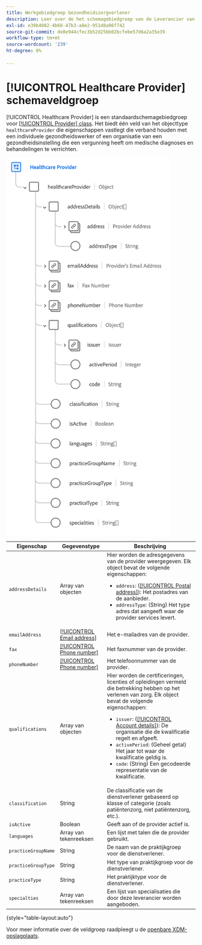 ```yaml
---
title: Werkgebiedgroep Gezondheidszorgverlener
description: Leer over de het schemagebiedgroep van de Leverancier van de Gezondheid.
exl-id: e39b4082-4b66-47b3-a8e2-951d8a96f742
source-git-commit: de8e944cfec3b52d25bb02bcfebe57d6a2a35e39
workflow-type: tm+mt
source-wordcount: '239'
ht-degree: 0%

---
```


# [!UICONTROL Healthcare Provider] schemaveldgroep

[!UICONTROL Healthcare Provider] is een standaardschemagebiedgroep voor [[!UICONTROL Provider] class](../../classes/provider.md). Het biedt één veld van het objecttype `healthcareProvider` die eigenschappen vastlegt die verband houden met een individuele gezondheidswerker of een organisatie van een gezondheidsinstelling die een vergunning heeft om medische diagnoses en behandelingen te verrichten.

![](../../images/field-groups/healthcare-provider.png)

| Eigenschap | Gegevenstype | Beschrijving |
| --- | --- | --- |
| `addressDetails` | Array van objecten | Hier worden de adresgegevens van de provider weergegeven. Elk object bevat de volgende eigenschappen: <ul><li>`address`: ([[!UICONTROL Postal address]](../../data-types/postal-address.md)): Het postadres van de aanbieder.</li><li>`addressType`: (String) Het type adres dat aangeeft waar de provider services levert.</li></ul> |
| `emailAddress` | [[!UICONTROL Email address]](../../data-types/email-address.md) | Het e-mailadres van de provider. |
| `fax` | [[!UICONTROL Phone number]](../../data-types/phone-number.md) | Het faxnummer van de provider. |
| `phoneNumber` | [[!UICONTROL Phone number]](../../data-types/phone-number.md) | Het telefoonnummer van de provider. |
| `qualifications` | Array van objecten | Hier worden de certificeringen, licenties of opleidingen vermeld die betrekking hebben op het verlenen van zorg. Elk object bevat de volgende eigenschappen: <ul><li>`issuer`: ([[!UICONTROL Account details]](../../data-types/account-details.md)): De organisatie die de kwalificatie regelt en afgeeft.</li><li>`activePeriod`: (Geheel getal) Het jaar tot waar de kwalificatie geldig is.</li><li>`code`: (String) Een gecodeerde representatie van de kwalificatie.</li></ul> |
| `classification` | String | De classificatie van de dienstverlener gebaseerd op klasse of categorie (zoals patiëntenzorg, niet patiëntenzorg, etc.). |
| `isActive` | Boolean | Geeft aan of de provider actief is. |
| `languages` | Array van tekenreeksen | Een lijst met talen die de provider gebruikt. |
| `practiceGroupName` | String | De naam van de praktijkgroep voor de dienstverlener. |
| `practiceGroupType` | String | Het type van praktijkgroep voor de dienstverlener. |
| `practiceType` | String | Het praktijktype voor de dienstverlener. |
| `specialties` | Array van tekenreeksen | Een lijst van specialisaties die door deze leverancier worden aangeboden. |

{style="table-layout:auto"}

Voor meer informatie over de veldgroep raadpleegt u de [openbare XDM-opslagplaats](https://github.com/adobe/xdm/blob/master/components/fieldgroups/provider/healthcare-provider-details.schema.json).

